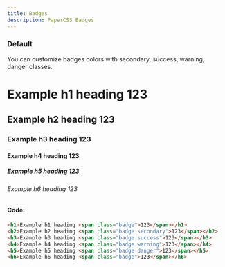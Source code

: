 ```yaml
---
title: Badges
description: PaperCSS Badges
---
```

### Default

You can customize badges colors with secondary, success, warning, danger classes.

# Example h1 heading <span class="badge">123</span>

## Example h2 heading <span class="badge secondary">123</span>

### Example h3 heading <span class="badge success">123</span>

#### Example h4 heading <span class="badge warning">123</span>

##### Example h5 heading <span class="badge danger">123</span>

###### Example h6 heading <span class="badge">123</span>

#### Code:

```html
<h1>Example h1 heading <span class="badge">123</span></h1>
<h2>Example h2 heading <span class="badge secondary">123</span></h2>
<h3>Example h3 heading <span class="badge success">123</span></h3>
<h4>Example h4 heading <span class="badge warning">123</span></h4>
<h5>Example h5 heading <span class="badge danger">123</span></h5>
<h6>Example h6 heading <span class="badge">123</span></h6>
```
